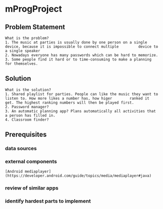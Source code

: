 # mProgProject

## Problem Statement
	What is the problem?
	1. The music at parties is usually done by one person on a single device, because it is impossible to connect multiple 		   device to a single speaker
	2. Nowadays everyone has many passwords which can be hard to memorize.
	3. Some people find it hard or to time-consuming to make a planning for themselves.
	
## Solution
	What is the solution?
	1. Shared playlist for parties. People can like the music they want to listen to. How more likes a number has, how higer 	    ranked it get. The highest ranking numbers will then be played first.
	2. Password manager? 
	3. An automatic planning app? Plans automatically all activities that a person has filled in.
	4. Classroom finder?
	
## Prerequisites
### data sources
### external components
	[Android mediaplayer](https://developer.android.com/guide/topics/media/mediaplayer#java)
### review of similar apps
### identify hardest parts to implement
